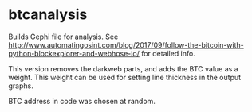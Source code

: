 # btcanalysis
Builds Gephi file for analysis.
See http://www.automatingosint.com/blog/2017/09/follow-the-bitcoin-with-python-blockexplorer-and-webhose-io/
for detailed info.

This version removes the darkweb parts, and adds the BTC value as a weight. This weight can be used for setting line thickness in the output graphs.

BTC address in code was chosen at random.
